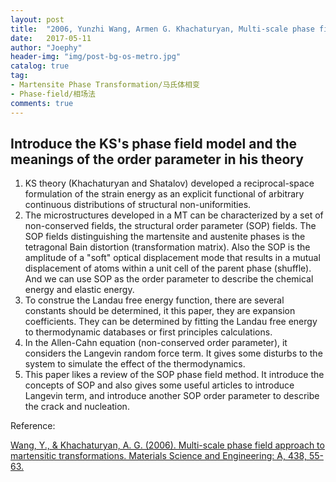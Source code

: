 ```yaml
---
layout: post
title:  "2006, Yunzhi Wang, Armen G. Khachaturyan, Multi-scale phase field approach to martensitic transformations"
date:   2017-05-11
author: "Joephy"
header-img: "img/post-bg-os-metro.jpg"
catalog: true
tag:
- Martensite Phase Transformation/马氏体相变
- Phase-field/相场法
comments: true
---
```

Introduce the KS's phase field model and the meanings of the order parameter in his theory
-----------

1. KS theory (Khachaturyan and Shatalov) developed a reciprocal-space formulation of the strain energy as an explicit functional of arbitrary continuous distributions of structural non-uniformities.
2. The microstructures developed in a MT can be characterized by a set of non-conserved fields, the structural order parameter (SOP) fields. The SOP fields distinguishing the martensite and austenite phases is the tetragonal Bain distortion (transformation matrix). Also the SOP is the amplitude of a "soft" optical displacement mode that results in a mutual displacement of atoms within a unit cell of the parent phase (shuffle). And we can use SOP as the order parameter to describe the chemical energy and elastic energy.
3. To construe the Landau free energy function, there are several constants should be determined, it this paper, they are expansion coefficients. They can be determined by fitting the Landau free energy to thermodynamic databases or first principles calculations.
4. In the Allen-Cahn equation (non-conserved order parameter), it considers the Langevin random force term. It gives some disturbs to the system to simulate the effect of the thermodynamics. 
5. This paper likes a review of the SOP phase field method. It introduce the concepts of SOP and also gives some useful articles to introduce Langevin term, and introduce another SOP order parameter to describe the crack and nucleation. 

Reference:

[Wang, Y., & Khachaturyan, A. G. (2006). Multi-scale phase field approach to martensitic transformations. Materials Science and Engineering: A, 438, 55-63.](http://www.sciencedirect.com/science/article/pii/S0921509306005892)

